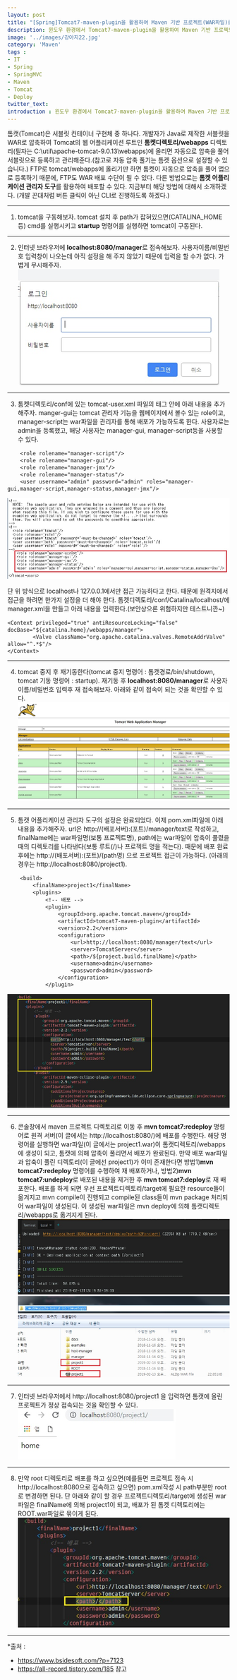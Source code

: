 ```yaml
---
layout: post
title: "[Spring]Tomcat7-maven-plugin을 활용하여 Maven 기반 프로젝트(WAR파일)를 Tomcat에 배포하기(Deploy)"
description: 윈도우 환경에서 Tomcat7-maven-plugin을 활용하여 Maven 기반 프로젝트를 WAR로 Tomcat에 배포하기(Delploy)
image: '../images/강아지22.jpg'
category: 'Maven'
tags : 
- IT
- Spring
- SpringMVC
- Maven
- Tomcat
- Deploy
twitter_text: 
introduction : 윈도우 환경에서 Tomcat7-maven-plugin을 활용하여 Maven 기반 프로젝트를 WAR로 Tomcat에 배포해보자.
---
```


톰캣(Tomcat)은 서블릿 컨테이너 구현체 중 하나다. 개발자가 Java로 제작한 서블릿을 WAR로 압축하여 Tomcat의 웹 어플리케이션 루트인 **톰켓디렉토리/webapps** 디렉토리(필자는 C:\util\apache-tomcat-9.0.13\webapps)에 올리면 자동으로 압축을 풀어 서블릿으로 등록하고 관리해준다.(참고로 자동 압축 풀기는 톰켓 옵션으로 설정할 수 있습니다.)
FTP로 tomcat/webapps에 올리기만 하면 톰켓이 자동으로 압축을 풀어 앱으로 등록하기 때문에, FTP도 WAR 배포 수단이 될 수 있다.
다른 방법으로는 **톰켓 어플리케이션 관리자 도구**를 활용하여 배포할 수 있다. 지금부터 해당 방법에 대해서 소개하겠다. (개발 꼰대처럼 버튼 클릭이 아닌 CLI로 진행하도록 하겠다.)




_ _ _




1) tomcat을 구동해보자. tomcat 설치 후 path가 잡혀있으면(CATALINA_HOME 등) cmd를 실행시키고 **startup** 명령어를 실행하면 tomcat이 구동된다.




_ _ _





2) 인터넷 브라우저에 **localhost:8080/manager**로 접속해보자. 사용자이름/비밀번호 입력창이 나오는데 아직 설정을 해 주지 않았기 때문에 입력을 할 수가 없다. 가볍게 무시해주자.
![첫번째 이미지](../images/maven_deploy_20190212_1.jpg)




_ _ _





3) 톰켓디렉토리/conf에 있는 tomcat-user.xml 파일의 <tomcat-users> 태그 안에 아래 내용을 추가해주자.
manger-gui는 tomcat 관리자 기능을 웹페이지에서 볼수 있는 role이고, manager-script는 war파일을 관리자를 통해 배포가 가능하도록 한다. 사용자로는 admin을 등록했고, 해당 사용자는 manager-gui, manager-script등을 사용할 수 있다.
```
    <role rolename="manager-script"/>
    <role rolename="manager-gui"/>
    <role rolename="manager-jmx"/>
    <role rolename="manager-status"/>
    <user username="admin" password="admin" roles="manager-gui,manager-script,manager-status,manager-jmx"/>
```
![두번째 이미지](../images/maven_deploy_20190212_2.jpg)


단 위 방식으로 localhost나 127.0.0.1에서만 접근 가능하다고 한다. 때문에 원격지에서 접근을 하려면 한가지 설정을 더 해야 한다.
톰켓디렉토리/conf/Catalina/localhost/에 manager.xml을 만들고 아래 내용을 입력한다.(보안상으론 위험하지만 테스트니깐~)
```
<Context privileged="true" antiResourceLocking="false" docBase="${catalina.home}/webapps/manager">
        <Valve className="org.apache.catalina.valves.RemoteAddrValve" allow="^.*$"/>
</Context>
```



_ _ _



4) tomcat 중지 후 재기동한다(tomcat 중지 명령어 : 톰캣경로/bin/shutdown, tomcat 기동 명령어 : startup).
재기동 후 **localhost:8080/manager**로 사용자이름/비밀번호 입력후 재 접속해보자. 아래와 같이 접속이 되는 것을 확인할 수 있다.
![세번째 이미지](../images/maven_deploy_20190212_3.jpg)




_ _ _




5) 톰캣 어플리케이션 관리자 도구의 설정은 완료되었다. 
이제 pom.xml파일에 아래 내용을 추가해주자. url은 http://(배포서버):(포트)/manager/text로 작성하고, finalName에는 war파일명(보통 프로젝트명), path에는 war파일이 압축이 풀렸을 때의 디렉토리를 나타낸다(보통 루트(/)나 프로젝트 명을 적는다). 때문에 배포 완료 후에는 http://(배포서버):(포트)/(path명) 으로 프로젝트 접근이 가능하다. (아래의 경우는 http://localhost:8080/project1). 

```
    <build>
        <finalName>project1</finalName>
        <plugins>
            <!-- 배포 -->
            <plugin>
                <groupId>org.apache.tomcat.maven</groupId>
                <artifactId>tomcat7-maven-plugin</artifactId>
                <version>2.2</version>
                <configuration>
                    <url>http://localhost:8080/manager/text</url>
                    <server>TomcatServer</server>
                    <path>/${project.build.finalName}</path>
                    <username>admin</username>
                    <password>admin</password>
                </configuration>
            </plugin>
```
![네번째 이미지](../images/maven_deploy_20190212_4.jpg)




_ _ _



6) 콘솔창에서 maven 프로젝트 디렉토리로 이동 후 **mvn tomcat7:redeploy** 명령어로 원격 서버(이 글에서는 http://localhost:8080/)에 배포를 수행한다. 해당 명령어를 실행하면 war파일(이 글에서는 project1.war)이 톰캣디렉토리/webapps에 생성이 되고, 톰캣에 의해 압축이 풀리면서 배포가 완료된다. 만약 배포 war파일과 압축이 풀린 디렉토리(이 글에선 project1)가 이미 존재한다면 방법1)**mvn tomcat7:redeploy** 명령어를 수행하여 재 배포하거나, 방법2)**mvn tomcat7:undeploy**로 배포된 내용을 제거한 후 **mvn tomcat7:deploy**로 재 배포한다. 
배포를 하게 되면 우선 프로젝트디렉토리/target에 필요한 resource들이 옮겨지고 mvn compile이 진행되고 compile된 class들이 mvn package 처리되어 war파일이 생성된다. 이 생성된 war파일은 mvn deploy에 의해 톰캣디렉토리/webapps로 옮겨지게 된다. 
![다섯번째 이미지](../images/maven_deploy_20190212_5.jpg)
![여섯번째 이미지](../images/maven_deploy_20190212_6.jpg)





_ _ _



7) 인터넷 브라우저에서 http://localhost:8080/project1 을 입력하면 톰캣에 올린 프로젝트가 정상 접속되는 것을 확인할 수 있다.
![일곱번째 이미지](../images/maven_deploy_20190212_7.jpg)



_ _ _



8) 만약 root 디렉토리로 배포를 하고 싶으면(예를들면 프로젝트 접속 시 http://localhost:8080으로 접속하고 싶으면) pom.xml작성 시 path부분만 root로 변경하면 된다. 단 아래와 같이 할 경우 프로젝트디렉토리/target에 생성된 war파일은 finalName에 의해 project1이 되고, 배포가 된 톰켓 디렉토리에는 ROOT.war파일로 묶이게 된다.
![여덟번째 이미지](../images/maven_deploy_20190212_8.jpg)




_ _ _



*출처 : 
- <https://www.bsidesoft.com/?p=7123>
- <https://all-record.tistory.com/185>
참고

